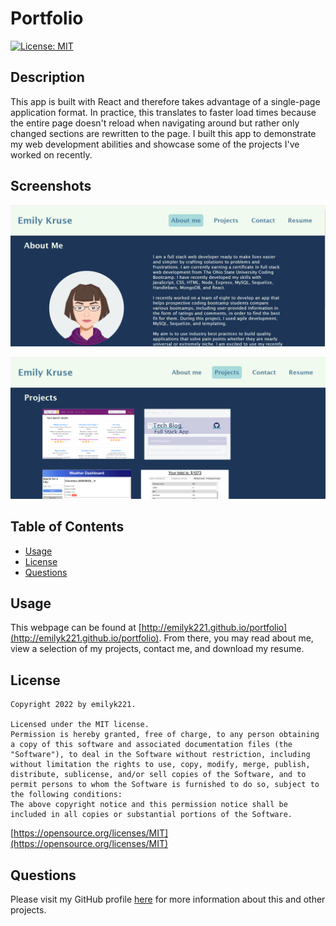 
  # Portfolio
  [![License: MIT](https://img.shields.io/badge/License-MIT-yellow.svg)](https://opensource.org/licenses/MIT)

  ## Description
  This app is built with React and therefore takes advantage of a single-page application format. In practice, this translates to faster load times because the entire page doesn't reload when navigating around but rather only changed sections are rewritten to the page. I built this app to demonstrate my web development abilities and showcase some of the projects I've worked on recently.

  ## Screenshots
  ![About me section](src/assets/images/screenshot-aboutme.png)

  ![Projects section](src/assets/images/screenshot-projects.png)

  ## Table of Contents
  * [Usage](#usage)
  * [License](#license)
  * [Questions](#questions)

  ## Usage
  This webpage can be found at [http://emilyk221.github.io/portfolio](http://emilyk221.github.io/portfolio).
  From there, you may read about me, view a selection of my projects, contact me, and download my resume.

  ## License
  
    Copyright 2022 by emilyk221.

    Licensed under the MIT license.
    Permission is hereby granted, free of charge, to any person obtaining a copy of this software and associated documentation files (the "Software"), to deal in the Software without restriction, including without limitation the rights to use, copy, modify, merge, publish, distribute, sublicense, and/or sell copies of the Software, and to permit persons to whom the Software is furnished to do so, subject to the following conditions:
    The above copyright notice and this permission notice shall be included in all copies or substantial portions of the Software.
    
  [https://opensource.org/licenses/MIT](https://opensource.org/licenses/MIT)

  ## Questions
  Please visit my GitHub profile [here](https://github.com/emilyk221) for more information about this and other projects.
  